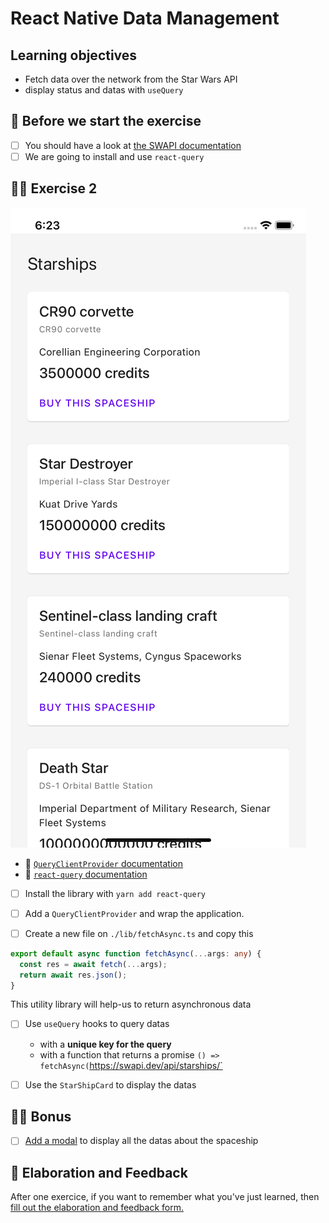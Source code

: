 # React Native Data Management

## Learning objectives

- Fetch data over the network from the Star Wars API
- display status and datas with `useQuery`

## 🥑 Before we start the exercise

- [ ] You should have a look at [the SWAPI documentation](https://swapi.dev/documentation#starships)
- [ ] We are going to install and use `react-query`

## 🤸‍♀️ Exercise 2

![Starships list](https://raw.githubusercontent.com/reactgraphqlacademy/twitter-clone-native/master/src/exercice/05/starships.png)

- 🥑 [`QueryClientProvider` documentation](https://react-query.tanstack.com/reference/QueryClientProvider#_top)
- 🥑 [`react-query` documentation](https://react-query.tanstack.com/docs/guides/queries)

- [ ] Install the library with `yarn add react-query`
- [ ] Add a `QueryClientProvider` and wrap the application.

- [ ] Create a new file on `./lib/fetchAsync.ts` and copy this
```typescript
export default async function fetchAsync(...args: any) {
  const res = await fetch(...args);
  return await res.json();
}
```
This utility library will help-us to return asynchronous data

- [ ] Use `useQuery` hooks to query datas
  - with a **unique key for the query**
  - with a function that returns a promise `() => fetchAsync(`https://swapi.dev/api/starships/`


- [ ] Use the `StarShipCard` to display the datas

## 🏋️‍♀️ Bonus

- [ ] [Add a modal](https://callstack.github.io/react-native-paper/modal.html) to display all the datas about the spaceship

## 🏅 Elaboration and Feedback

<div>
<span>After one exercice, if you want to remember what you've just learned, then </span>
<a rel="noopener noreferrer" target="_blank" href="https://airtable.com/shrBuZqOJL5UeLLF1?prefill_Name=React+Native+Data+Management&prefill_Exercice=2">
  fill out the elaboration and feedback form.
</a>
</div>
